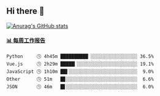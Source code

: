 ## Hi there 👋

[![Anurag's GitHub stats](https://github-readme-stats-orilights.vercel.app/api?username=orilights)](https://github.com/anuraghazra/github-readme-stats)

<!--
**OriLight152/OriLight152** is a ✨ _special_ ✨ repository because its `README.md` (this file) appears on your GitHub profile.

Here are some ideas to get you started:

- 🔭 I’m currently working on ...
- 🌱 I’m currently learning ...
- 👯 I’m looking to collaborate on ...
- 🤔 I’m looking for help with ...
- 💬 Ask me about ...
- 📫 How to reach me: ...
- 😄 Pronouns: ...
- ⚡ Fun fact: ...
-->

<!-- waka-box start -->
#### <a href="https://gist.github.com/92c8d5b388768c10efcba86e82b7c4fb" target="_blank">📊 每周工作报告</a>
```text
Python     🕓 4h45m ██████████▏░░░░░░░░░░░░░░░░░ 36.5%
Vue.js     🕓 2h29m █████▎░░░░░░░░░░░░░░░░░░░░░░ 19.1%
JavaScript 🕓 1h10m ██▌░░░░░░░░░░░░░░░░░░░░░░░░░  9.0%
Other      🕓 51m   █▊░░░░░░░░░░░░░░░░░░░░░░░░░░  6.6%
JSON       🕓 46m   █▋░░░░░░░░░░░░░░░░░░░░░░░░░░  6.0%
```
<!-- Powered by https://github.com/journey-ad/waka-box-go . -->
<!-- waka-box end -->
